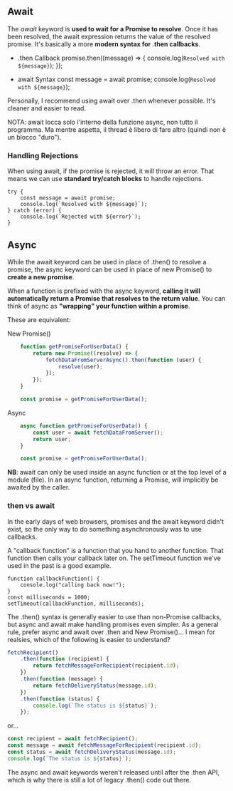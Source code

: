 ## Await
The _await_ keyword is **used to wait for a Promise to resolve**. Once it has been resolved, the await expression returns the value of the resolved promise. It's basically a more **modern syntax for .then callbacks**.

- .then Callback
    promise.then((message) => {
        console.log(`Resolved with ${message}`);
    });

- await Syntax
    const message = await promise;
    console.log(`Resolved with ${message}`);

Personally, I recommend using await over .then whenever possible. It's cleaner and easier to read.

NOTA: await locca solo l'interno della funzione async, non tutto il programma. Ma mentre aspetta, il thread è libero di fare altro (quindi non è un blocco "duro").



### Handling Rejections
When using await, if the promise is rejected, it will throw an error. That means we can use **standard try/catch blocks** to handle rejections.

    try {
        const message = await promise;
        console.log(`Resolved with ${message}`);
    } catch (error) {
        console.log(`Rejected with ${error}`);
    }





## Async
While the await keyword can be used in place of .then() to resolve a promise, the async keyword can be used in place of new Promise() to **create a new promise**.

When a function is prefixed with the async keyword, **calling it will automatically return a Promise that resolves to the return value**. You can think of async as **"wrapping" your function within a promise**.

These are equivalent:

New Promise()
```Javascript
    function getPromiseForUserData() {
        return new Promise((resolve) => {
            fetchDataFromServerAsync().then(function (user) {
                resolve(user);
            });
        });
    }

    const promise = getPromiseForUserData();
```
    
Async
```Javascript
    async function getPromiseForUserData() {
        const user = await fetchDataFromServer();
        return user;
    }

    const promise = getPromiseForUserData();
```

**NB**: await can only be used inside an async function or at the top level of a module (file). In an async function, returning a Promise, will implicitly be awaited by the caller.







### then vs await
In the early days of web browsers, promises and the await keyword didn't exist, so the only way to do something asynchronously was to use callbacks.

A "callback function" is a function that you hand to another function. That function then calls your callback later on. The setTimeout function we've used in the past is a good example.

    function callbackFunction() {
        console.log("calling back now!");
    }
    const milliseconds = 1000;
    setTimeout(callbackFunction, milliseconds);


The .then() syntax is generally easier to use than non-Promise callbacks, but async and await make handling promises even simpler. As a general rule, prefer async and await over .then and New Promise()... I mean for realsies, which of the following is easier to understand?
    
```Javascript
fetchRecipient()
    .then(function (recipient) {
        return fetchMessageForRecipient(recipient.id);
    })
    .then(function (message) {
        return fetchDeliveryStatus(message.id);
    })
    .then(function (status) {
        console.log(`The status is ${status}`);
    });
```

or...

```Javascript
const recipient = await fetchRecipient();
const message = await fetchMessageForRecipient(recipient.id);
const status = await fetchDeliveryStatus(message.id);
console.log(`The status is ${status}`);
```

The async and await keywords weren't released until after the .then API, which is why there is still a lot of legacy .then() code out there.